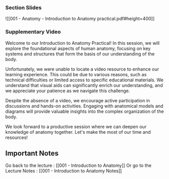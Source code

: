 
###  Section Slides

![[001 - Anatomy - Introduction to Anatomy practical.pdf#height=400]]

### Supplementary Video

Welcome to our Introduction to Anatomy Practical! In this session, we will explore the foundational aspects of human anatomy, focusing on key systems and structures that form the basis of our understanding of the body.

Unfortunately, we were unable to locate a video resource to enhance our learning experience. This could be due to various reasons, such as technical difficulties or limited access to specific educational materials. We understand that visual aids can significantly enrich our understanding, and we appreciate your patience as we navigate this challenge.

Despite the absence of a video, we encourage active participation in discussions and hands-on activities. Engaging with anatomical models and diagrams will provide valuable insights into the complex organization of the body.

We look forward to a productive session where we can deepen our knowledge of anatomy together. Let's make the most of our time and resources!

## Important Notes

Go back to the lecture : [[001 - Introduction to Anatomy]]
Or go to the Lecture Notes : [[001 - Introduction to Anatomy Notes]]